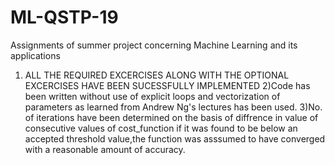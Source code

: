 # ML-QSTP-19
Assignments of summer project concerning Machine Learning and its applications
1) ALL THE REQUIRED EXCERCISES ALONG WITH THE OPTIONAL EXCERCISES HAVE BEEN SUCESSFULLY IMPLEMENTED
2)Code has been written without use of explicit loops and vectorization of parameters as learned from Andrew Ng's lectures has been used.
3)No. of iterations have been determined on the basis of diffrence in value of consecutive values of cost_function if it was found
to be below an accepted threshold value,the function was asssumed to have converged with a reasonable amount of accuracy.
